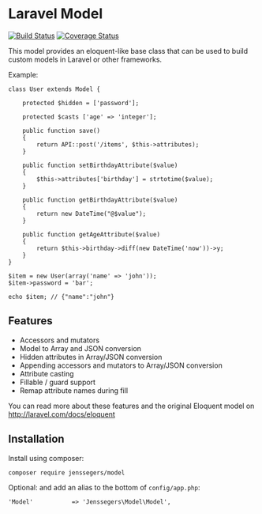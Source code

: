 Laravel Model
=============

[![Build Status](http://img.shields.io/travis/jenssegers/laravel-model.svg)](https://travis-ci.org/jenssegers/laravel-model) [![Coverage Status](http://img.shields.io/coveralls/jenssegers/laravel-model.svg)](https://coveralls.io/r/jenssegers/laravel-model)

This model provides an eloquent-like base class that can be used to build custom models in Laravel or other frameworks.

Example:

    class User extends Model {

        protected $hidden = ['password'];

        protected $casts ['age' => 'integer'];

        public function save()
        {
            return API::post('/items', $this->attributes);
        }

        public function setBirthdayAttribute($value)
        {
            $this->attributes['birthday'] = strtotime($value);
        }

        public function getBirthdayAttribute($value)
        {
            return new DateTime("@$value");
        }

        public function getAgeAttribute($value)
        {
            return $this->birthday->diff(new DateTime('now'))->y;
        }
    }

    $item = new User(array('name' => 'john'));
    $item->password = 'bar';

    echo $item; // {"name":"john"}

Features
--------

 - Accessors and mutators
 - Model to Array and JSON conversion
 - Hidden attributes in Array/JSON conversion
 - Appending accessors and mutators to Array/JSON conversion
 - Attribute casting
 - Fillable / guard support
 - Remap attribute names during fill

You can read more about these features and the original Eloquent model on http://laravel.com/docs/eloquent

Installation
------------

Install using composer:

    composer require jenssegers/model

Optional: and add an alias to the bottom of `config/app.php`:

    'Model'           => 'Jenssegers\Model\Model',
